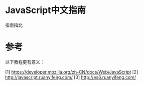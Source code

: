 # JavaScript中文指南

指南指北

# 参考

以下教程更有意义：

[1] https://developer.mozilla.org/zh-CN/docs/Web/JavaScript
[2] http://javascript.ruanyifeng.com/
[3] http://es6.ruanyifeng.com/